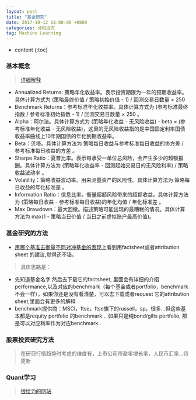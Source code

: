 ```yaml
---
layout: post
title: "基金研究"
date: 2017-10-12 18:00:00 +0800 
categories: 诗和远方
tag: Machine Learning
---
```

* content
{:toc}



### 基本概念 
> [详细解释](https://community.bigquant.com/t/%E9%87%8F%E5%8C%96%E5%AD%A6%E5%A0%82-%E7%AD%96%E7%95%A5%E5%BC%80%E5%8F%91%E7%AD%96%E7%95%A5%E5%9B%9E%E6%B5%8B%E7%BB%93%E6%9E%9C%E6%8C%87%E6%A0%87%E8%AF%A6%E8%A7%A3/257)
+ Annualized Returns: 策略年化收益率。表示投资期限为一年的预期收益率。具体计算方式为 (策略最终价值 / 策略初始价值 - 1) / 回测交易日数量 × 250
+ Benchmark Returns：参考标准年化收益率。具体计算方式为 (参考标准最终指数 / 参考标准初始指数 - 1) / 回测交易日数量 × 250 。
+ Alpha：阿尔法。具体计算方式为 (策略年化收益 - 无风险收益) - beta × (参考标准年化收益 - 无风险收益)，这里的无风险收益指的是中国固定利率国债收益率曲线上10年期国债的年化到期收益率。
+ Beta：贝塔。具体计算方法为 策略每日收益与参考标准每日收益的协方差 / 参考标准每日收益的方差 。
+ Sharpe Ratio：夏普比率。表示每承受一单位总风险，会产生多少的超额报酬。具体计算方法为 (策略年化收益率 - 回测起始交易日的无风险利率) / 策略收益波动率 。
+ Volatility：策略收益波动率。用来测量资产的风险性。具体计算方法为 策略每日收益的年化标准差 。
+ Information Ratio：信息比率。衡量超额风险带来的超额收益。具体计算方法为 (策略每日收益 - 参考标准每日收益)的年化均值 / 年化标准差 。
+ Max Drawdown：最大回撤。描述策略可能出现的最糟糕的情况。具体计算方法为 max(1 - 策略当日价值 / 当日之前虚拟账户最高价值)。

### 基金研究的方法
+ [用哪个基准去衡量不同对冲基金的表现](https://www.zhihu.com/question/35213483/answer/61835966)上看到用factsheet或者attribution sheet 的建议,觉得还不错。
> 具体思路是：
+ 先知道基金名字 然后去下载它的factsheet, 里面会有详细的介绍performance,以及对应的benchmark（每个基金或者portfolio，benchmark不会一样），如果你还是没有看清楚，可以去下载或者request 它的attribution sheet,里面会有更多的解释
+ benchmark提供商：MSCI，ftse，ftse旗下的russell，sp，很多...但这些基本都是requity portfolio 的benchmark... 如果只是纯bond/gilts portfolio, 那是可以对应利率作为对应benchmark..


### 股票投资研究方法
> 在研究行情趋势时考虑的维度有，上市公司市盈率增长率，人民币汇率...待更新

### Quant学习
> [很给力的网站](https://community.bigquant.com/)